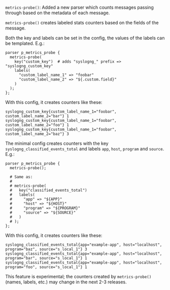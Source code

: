 `metrics-probe()`: Added a new parser which counts messages passing through based on the metadata of each message.

`metrics-probe()` creates labeled stats counters based on the fields of the message.

Both the key and labels can be set in the config, the values of the labels can be templated. E.g.:
```
parser p_metrics_probe {
  metrics-probe(
    key("custom_key")  # adds "syslogng_" prefix => "syslogng_custom_key"
    labels(
      "custom_label_name_1" => "foobar"
      "custom_label_name_2" => "${.custom.field}"
    )
  );
};
```
With this config, it creates counters like these:
```
syslogng_custom_key{custom_label_name_1="foobar", custom_label_name_2="bar"} 1
syslogng_custom_key{custom_label_name_1="foobar", custom_label_name_2="foo"} 1
syslogng_custom_key{custom_label_name_1="foobar", custom_label_name_2="baz"} 3
```

The minimal config creates counters with the key `syslogng_classified_events_total`
and labels `app`, `host`, `program` and `source`. E.g.:
```
parser p_metrics_probe {
  metrics-probe();

  # Same as:
  #
  # metrics-probe(
  #   key("classified_events_total")
  #   labels(
  #     "app" => "${APP}"
  #     "host" => "${HOST}"
  #     "program" => "${PROGRAM}"
  #     "source" => "${SOURCE}"
  #   )
  # );
};
```
With this config, it creates counters like these:
```
syslogng_classified_events_total{app="example-app", host="localhost", program="baz", source="s_local_1"} 3
syslogng_classified_events_total{app="example-app", host="localhost", program="bar", source="s_local_1"} 1
syslogng_classified_events_total{app="example-app", host="localhost", program="foo", source="s_local_1"} 1
```

This feature is experimental; the counters created by `metrics-probe()`
(names, labels, etc.) may change in the next 2-3 releases.
